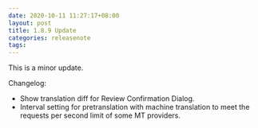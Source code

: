```yaml
---
date: 2020-10-11 11:27:17+08:00
layout: post
title: 1.8.9 Update
categories: releasenote
tags: 
---
```


This is a minor update.

Changelog:

* Show translation diff for Review Confirmation Dialog.
* Interval setting for pretranslation with machine translation to meet the requests per second limit of some MT providers. 

